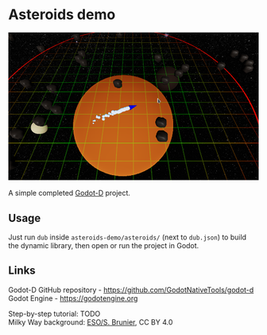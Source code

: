 Asteroids demo
==============
![Screenshot](/screenshot.png)

A simple completed [Godot-D](https://github.com/GodotNativeTools/godot-d) project.

Usage
-----
Just run `dub` inside `asteroids-demo/asteroids/` (next to `dub.json`) to build the dynamic library, then open or run the project in Godot.

Links
-----
Godot-D GitHub repository - <https://github.com/GodotNativeTools/godot-d>  
Godot Engine - <https://godotengine.org>  

Step-by-step tutorial: TODO  
Milky Way background: [ESO/S. Brunier](https://www.eso.org/public/images/eso0932a/), CC BY 4.0  

